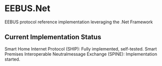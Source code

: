 # EEBUS.Net
EEBUS protocol reference implementation leveraging the .Net Framework

## Current Implementation Status
Smart Home Internet Protocol (SHIP): Fully implemented, self-tested.
Smart Premises Interoperable Neutralmessage Exchange (SPINE): Implementation started.

